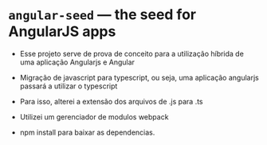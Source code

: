 # `angular-seed` — the seed for AngularJS apps

- Esse projeto serve de prova de conceito para a utilização híbrida de uma aplicação Angularjs e Angular

- Migração de javascript para typescript, ou seja, uma aplicação angularjs passará a utilizar o typescript
- Para isso, alterei a extensão dos arquivos de .js para .ts

- Utilizei um gerenciador de modulos webpack

- npm install para baixar as dependencias.
